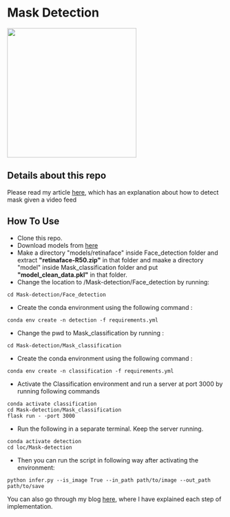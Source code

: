 # Mask Detection

<img src="1_huh2tZKYK3TwAulj_kUUqg.jpeg" width="300"/> 

## Details about this repo

Please read my article [here](https://medium.com/@harshshrm94/mask-detection-using-deep-learning-2958503d42b1), which has an explanation about how to detect mask given a video feed

## How To Use
* Clone this repo.
* Download models from [here](https://drive.google.com/drive/folders/1G6-UJuLdDPybbk-4Z3829kQNzN8bhbIj?usp=sharing)
* Make a directory "models/retinaface" inside Face_detection folder and extract **"retinaface-R50.zip"** in that folder and maake a directory "model" inside Mask_classification folder and put **"model_clean_data.pkl"** in that folder.
* Change the location to /Mask-detection/Face_detection by running:
```
cd Mask-detection/Face_detection
```
* Create the conda environment using the following command :
```
conda env create -n detection -f requirements.yml
```
* Change the pwd to Mask_classification by running :
```
cd Mask-detection/Mask_classification
```

* Create the conda environment using the following command :
```
conda env create -n classification -f requirements.yml
```
* Activate the Classification environment and run a server at port 3000 by running following commands
```
conda activate classification
cd Mask-detection/Mask_classification
flask run - -port 3000
```
* Run the following in a separate terminal. Keep the server running.
```
conda activate detection
cd loc/Mask-detection
```
* Then you can run the script in following way after activating the environment:
```
python infer.py --is_image True --in_path path/to/image --out_path path/to/save
```

You can also go through my blog [here](https://medium.com/@harshshrm94/mask-detection-using-deep-learning-part-ii-ab7a2cb6aaf1), where I have explained each step of implementation.
